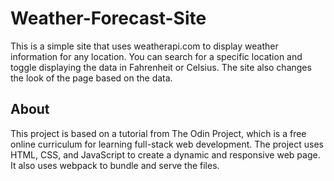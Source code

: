 # Weather-Forecast-Site

This is a simple site that uses weatherapi.com to display weather information for any location. You can search for a specific location and toggle displaying the data in Fahrenheit or Celsius. The site also changes the look of the page based on the data.

## About

This project is based on a tutorial from The Odin Project, which is a free online curriculum for learning full-stack web development. The project uses HTML, CSS, and JavaScript to create a dynamic and responsive web page. It also uses webpack to bundle and serve the files.

